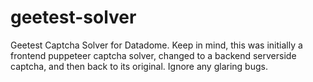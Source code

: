 # geetest-solver
Geetest Captcha Solver for Datadome. Keep in mind, this was initially a frontend puppeteer captcha solver, changed to a backend serverside captcha, and then back to its original. Ignore any glaring bugs.

